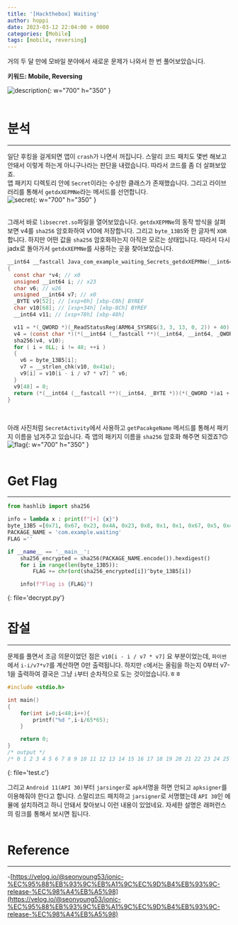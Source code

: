 ```yaml
---
title: '[Hackthebox] Waiting'
author: hoppi
date: 2023-03-12 22:04:00 + 0000
categories: [Mobile]
tags: [mobile, reversing]
---
```


거의 두 달 만에 모바일 분야에서 새로운 문제가 나와서 한 번 풀어보았습니다.
<br/>

**키워드: Mobile, Reversing**

![description](../../../assets/img/2023-03-12/description.png){: w="700" h="350" }  
<br/>

# 분석
***
일단 후킹을 걸게되면 앱이 `crash`가 나면서 꺼집니다. 스말리 코드 패치도 몇번 해보고 안돼서 이렇게 하는게 아니구나라는 판단을 내렸습니다. 따라서 코드를 좀 더 살펴보았죠.  
앱 패키지 디렉토리 안에 `Secret`이라는 수상한 클래스가 존재했습니다. 그리고 라이브러리를 통해서 `getdxXEPMNe`라는 메서드를 선언합니다.  
![secret](../../../assets/img/2023-03-12/secret.png){: w="700" h="350" }  
<br/>

그래서 바로 `libsecret.so`파일을 열어보았습니다. `getdxXEPMNe`의 동작 방식을 살펴보면 v4를 `sha256` 암호화하여 v10에 저장합니다. 그리고 `byte_13B5`와 한 글자씩 `XOR` 합니다. 하지만 어떤 값을 `sha256` 암호화하는지 아직은 모르는 상태입니다. 따라서 다시 jadx로 돌아가서 `getdxXEPMNe`를 사용하는 곳을 찾아보았습니다.
```c
__int64 __fastcall Java_com_example_waiting_Secrets_getdxXEPMNe(__int64 a1, __int64 a2, __int64 a3)
{
  const char *v4; // x0
  unsigned __int64 i; // x23
  char v6; // w26
  unsigned __int64 v7; // x0
  _BYTE v9[52]; // [xsp+0h] [xbp-C0h] BYREF
  char v10[68]; // [xsp+34h] [xbp-8Ch] BYREF
  __int64 v11; // [xsp+78h] [xbp-48h]

  v11 = *(_QWORD *)(_ReadStatusReg(ARM64_SYSREG(3, 3, 13, 0, 2)) + 40);
  v4 = (const char *)(*(__int64 (__fastcall **)(__int64, __int64, _QWORD))(*(_QWORD *)a1 + 1352LL))(a1, a3, 0LL);
  sha256(v4, v10);
  for ( i = 0LL; i != 48; ++i )
  {
    v6 = byte_13B5[i];
    v7 = __strlen_chk(v10, 0x41u);
    v9[i] = v10[i - i / v7 * v7] ^ v6;
  }
  v9[48] = 0;
  return (*(__int64 (__fastcall **)(__int64, _BYTE *))(*(_QWORD *)a1 + 1336LL))(a1, v9);
}
```
<br/>

아래 사진처럼 `SecretActivity`에서 사용하고 `getPacakgeName` 메서드를 통해서 패키지 이름을 넘겨주고 있습니다. 즉 앱의 패키지 이름을 `sha256` 암호화 해주면 되겠죠?🙃  
![flag](../../../assets/img/2023-03-12/flag.png){: w="700" h="350" }  
<br/>

# Get Flag
***
```python
from hashlib import sha256

info = lambda x : print(f"[+] {x}")
byte_13B5 =[0x71, 0x67, 0x23, 0x4A, 0x23, 0x8, 0x1, 0x1, 0x67, 0x5, 0x41, 0x41, 0x3, 0x5B, 0x51, 0x3A, 0x51, 0x5E, 0x17, 0x5C, 0x6A, 0x4D, 0x52, 0x9, 0x48, 0x57, 0x14, 0x5, 0x5A, 0x5F, 0x6A, 0x5, 0xC, 0x6, 0x5, 0xD, 0x50, 0x69, 0x5, 0x54, 0x55, 0x58, 0x51, 0x7, 0xE, 0x4B, 0x10, 0x18] 
PACKAGE_NAME = 'com.example.waiting'
FLAG =''

if __name__ == '__main__':
    sha256_encrypted = sha256(PACKAGE_NAME.encode()).hexdigest()
    for i in range(len(byte_13B5)):
        FLAG += chr(ord(sha256_encrypted[i])^byte_13B5[i])

    info(f"Flag is {FLAG}")
```
{: file='decrypt.py'}
<br/>

# 잡설
***
문제를 풀면서 조금 의문이었던 점은 `v10[i - i / v7 * v7]` 요 부분이었는데, `파이썬`에서 `i-i/v7*v7`를 계산하면 0만 출력됩니다. 하지만 `c`에서는 올림을 하는지 0부터 v7-1을 출력하여 결국은 그냥 `i`부터 순차적으로 도는 것이었습니다.ㅎㅎ  
```c
#include <stdio.h>

int main()
{
    for(int i=0;i<48;i++){
        printf("%d ",i-i/65*65);
    }

    return 0;
}
/* output */
/* 0 1 2 3 4 5 6 7 8 9 10 11 12 13 14 15 16 17 18 19 20 21 22 23 24 25 26 27 28 29 30 31 32 33 34 35 36 37 38 39 40 41 42 43 44 45 46 47 */
```
{: file='test.c'}
<br/>

그리고 `Android 11(API 30)`부터 `jarsinger`로 `apk`서명을 하면 안되고 `apksigner`를 이용해줘야 한다고 합니다. 스말리코드 패치하고 `jarsigner`로 서명했는데 `API 30`인 에뮬에 설치하려고 하니 안돼서 찾아보니 이런 내용이 있었네요. 자세한 설명은 래퍼런스의 링크를 통해서 보시면 됩니다.  
<br/>

# Reference
***
-[https://velog.io/@seonyoung53/ionic-%EC%95%88%EB%93%9C%EB%A1%9C%EC%9D%B4%EB%93%9C-release-%EC%98%A4%EB%A5%98](https://velog.io/@seonyoung53/ionic-%EC%95%88%EB%93%9C%EB%A1%9C%EC%9D%B4%EB%93%9C-release-%EC%98%A4%EB%A5%98)